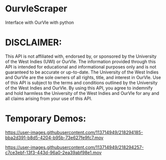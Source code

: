 # OurvleScraper
Interface with OurVle with python

# DISCLAIMER: 
This API is not affiliated with, endorsed by, or sponsored by the University of the West Indies (UWI) or OurVle. The information provided through this API is intended for educational and informational purposes only and is not guaranteed to be accurate or up-to-date. The University of the West Indies and OurVle are the sole owners of all rights, title, and interest in OurVle. Use of this API is subject to the terms and conditions outlined by the University of the West Indies and OurVle. By using this API, you agree to indemnify and hold harmless the University of the West Indies and OurVle for any and all claims arising from your use of this API.

# Temporary Demos:


https://user-images.githubusercontent.com/113714949/218294185-bba2d391-b8d5-4204-b95b-73e627fe9fc7.mov






https://user-images.githubusercontent.com/113714949/218294257-c7ce3ebf-13f3-443d-96a0-2ea39abf98e1.mov


